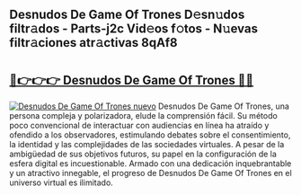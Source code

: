 ## Desnudos De Game Of Trones D𝚎sn𝚞dos filtr𝚊dos - Parts-j2c Vid𝚎os f𝚘tos - N𝚞evas filtr𝚊ciones atr𝚊ctivas 8qAf8

# <h2><a href="http://mbcep5.tromn.icu/?c=Desnudos+De+Game+Of+Trones">🔗👉👉👉 Desnudos De Game Of Trones 🔗🔗</a></h2>

[![Desnudos De Game Of Trones nuevo](https://i.imgur.com/pEAQMta.gif)](http://mbcep5.tromn.icu/?c=Desnudos+De+Game+Of+Trones)
Desnudos De Game Of Trones, una persona compleja y polarizadora, elude la comprensión fácil. Su método poco convencional de interactuar con audiencias en línea ha atraído y ofendido a los observadores, estimulando debates sobre el consentimiento, la identidad y las complejidades de las sociedades virtuales. A pesar de la ambigüedad de sus objetivos futuros, su papel en la configuración de la esfera digital es incuestionable. Armado con una dedicación inquebrantable y un atractivo innegable, el progreso de Desnudos De Game Of Trones en el universo virtual es ilimitado.
